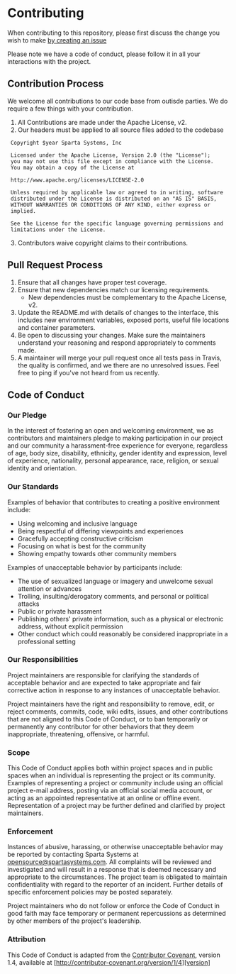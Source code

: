 # Contributing

When contributing to this repository, please first discuss the change you wish to make [by creating an issue](https://github.com/SpartaSystems/holdmail/issues/new)

Please note we have a code of conduct, please follow it in all your interactions with the project.

## Contribution Process

We welcome all contributions to our code base from outisde parties.  We do require a few things with your contribution.

1. All Contributions are made under the Apache License, v2.
2. Our headers must be applied to all source files added to the codebase
```
 Copyright $year Sparta Systems, Inc
 
 Licensed under the Apache License, Version 2.0 (the "License");
 you may not use this file except in compliance with the License.
 You may obtain a copy of the License at
 
 http://www.apache.org/licenses/LICENSE-2.0
 
 Unless required by applicable law or agreed to in writing, software
 distributed under the License is distributed on an "AS IS" BASIS,
 WITHOUT WARRANTIES OR CONDITIONS OF ANY KIND, either express or
 implied.
 
 See the License for the specific language governing permissions and
 limitations under the License.
```
3. Contributors waive copyright claims to their contributions.

## Pull Request Process

1. Ensure that all changes have proper test coverage.
2. Ensure that new dependencies match our licensing requirements.
   - New dependencies must be complementary to the Apache License, v2.
3. Update the README.md with details of changes to the interface, this includes new environment 
   variables, exposed ports, useful file locations and container parameters.
4. Be open to discussing your changes.  Make sure the maintainers understand your reasoning
   and respond appropriately to comments made.
5. A maintainer will merge your pull request once all tests pass in Travis,
   the quality is confirmed, and we there are no unresolved issues.  Feel free
   to ping if you've not heard from us recently.

## Code of Conduct

### Our Pledge

In the interest of fostering an open and welcoming environment, we as
contributors and maintainers pledge to making participation in our project and
our community a harassment-free experience for everyone, regardless of age, body
size, disability, ethnicity, gender identity and expression, level of experience,
nationality, personal appearance, race, religion, or sexual identity and
orientation.

### Our Standards

Examples of behavior that contributes to creating a positive environment
include:

* Using welcoming and inclusive language
* Being respectful of differing viewpoints and experiences
* Gracefully accepting constructive criticism
* Focusing on what is best for the community
* Showing empathy towards other community members

Examples of unacceptable behavior by participants include:

* The use of sexualized language or imagery and unwelcome sexual attention or
advances
* Trolling, insulting/derogatory comments, and personal or political attacks
* Public or private harassment
* Publishing others' private information, such as a physical or electronic
  address, without explicit permission
* Other conduct which could reasonably be considered inappropriate in a
  professional setting

### Our Responsibilities

Project maintainers are responsible for clarifying the standards of acceptable
behavior and are expected to take appropriate and fair corrective action in
response to any instances of unacceptable behavior.

Project maintainers have the right and responsibility to remove, edit, or
reject comments, commits, code, wiki edits, issues, and other contributions
that are not aligned to this Code of Conduct, or to ban temporarily or
permanently any contributor for other behaviors that they deem inappropriate,
threatening, offensive, or harmful.

### Scope

This Code of Conduct applies both within project spaces and in public spaces
when an individual is representing the project or its community. Examples of
representing a project or community include using an official project e-mail
address, posting via an official social media account, or acting as an appointed
representative at an online or offline event. Representation of a project may be
further defined and clarified by project maintainers.

### Enforcement

Instances of abusive, harassing, or otherwise unacceptable behavior may be
reported by contacting Sparta Systems at [opensource@spartasystems.com](mailto:opensource@spartasystems.com). All
complaints will be reviewed and investigated and will result in a response that
is deemed necessary and appropriate to the circumstances. The project team is
obligated to maintain confidentiality with regard to the reporter of an incident.
Further details of specific enforcement policies may be posted separately.

Project maintainers who do not follow or enforce the Code of Conduct in good
faith may face temporary or permanent repercussions as determined by other
members of the project's leadership.

### Attribution

This Code of Conduct is adapted from the [Contributor Covenant][homepage], version 1.4,
available at [http://contributor-covenant.org/version/1/4][version]

[homepage]: http://contributor-covenant.org
[version]: http://contributor-covenant.org/version/1/4/
